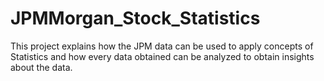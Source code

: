 # JPMMorgan_Stock_Statistics
This project explains how the JPM data can be used to apply concepts of Statistics and how every data obtained can be analyzed to obtain insights about the data.
